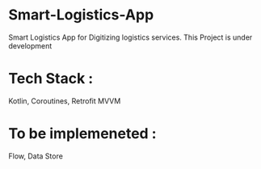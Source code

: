 # Smart-Logistics-App
Smart Logistics App for Digitizing logistics services.
This Project is under development

# Tech Stack : 
Kotlin, Coroutines, Retrofit MVVM

# To be implemeneted : 
Flow, Data Store 

